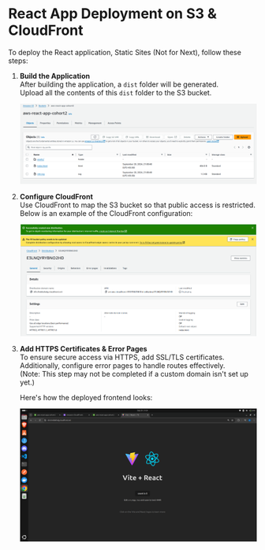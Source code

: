 # React App Deployment on S3 & CloudFront

To deploy the React application, Static Sites (Not for Next), follow these steps:

1. **Build the Application**  
   After building the application, a `dist` folder will be generated.  
   Upload all the contents of this `dist` folder to the S3 bucket.

   ![S3 Bucket Upload](./public/Screenshot%20from%202024-09-20%2021-10-40.png)

2. **Configure CloudFront**  
   Use CloudFront to map the S3 bucket so that public access is restricted.  
   Below is an example of the CloudFront configuration:

   ![CloudFront Configuration](./public/Screenshot%20from%202024-09-20%2021-22-12.png)

3. **Add HTTPS Certificates & Error Pages**  
   To ensure secure access via HTTPS, add SSL/TLS certificates.  
   Additionally, configure error pages to handle routes effectively.  
   (Note: This step may not be completed if a custom domain isn't set up yet.)

   Here's how the deployed frontend looks:

   ![Deployed Frontend](./public/Screenshot%20from%202024-09-20%2021-24-52.png)
